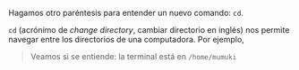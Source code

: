 Hagamos otro paréntesis para entender un nuevo comando: `cd`. 

`cd` (acrónimo de _change directory_, cambiar directorio en inglés) nos permite navegar entre los directorios de una computadora. Por ejemplo, 

> Veamos si se entiende: la terminal está en `/home/mumuki` 
> 
> 